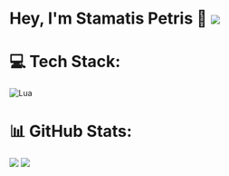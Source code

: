 # Hey, I'm Stamatis Petris 👋 [![](https://visitcount.itsvg.in/api?id=PetrisGR&icon=0&color=1)](https://visitcount.itsvg.in)

# 💻 Tech Stack:
![Lua](https://img.shields.io/badge/lua-%232C2D72.svg?style=for-the-badge&logo=lua&logoColor=white)
# 📊 GitHub Stats:
![](https://github-readme-stats.vercel.app/api?username=PetrisGR&theme=dark&hide_border=false&include_all_commits=true&count_private=true)
![](https://github-readme-stats.vercel.app/api/top-langs/?username=PetrisGR&theme=dark&hide_border=false&include_all_commits=true&count_private=true&layout=compact)
